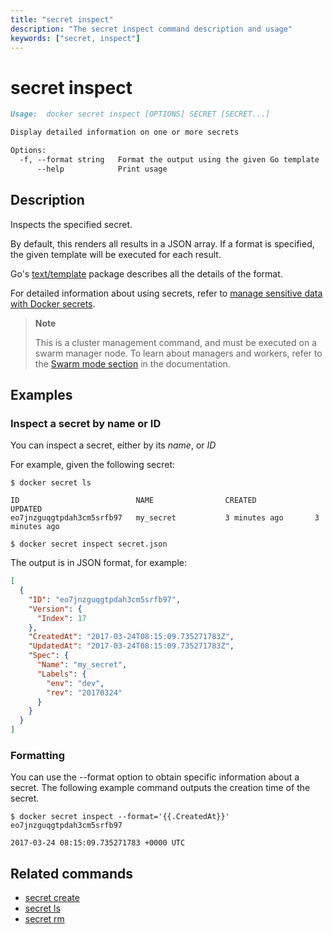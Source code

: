 ```yaml
---
title: "secret inspect"
description: "The secret inspect command description and usage"
keywords: ["secret, inspect"]
---
```


# secret inspect

```Markdown
Usage:  docker secret inspect [OPTIONS] SECRET [SECRET...]

Display detailed information on one or more secrets

Options:
  -f, --format string   Format the output using the given Go template
      --help            Print usage
```

## Description

Inspects the specified secret.

By default, this renders all results in a JSON array. If a format is specified,
the given template will be executed for each result.

Go's [text/template](http://golang.org/pkg/text/template/) package
describes all the details of the format.

For detailed information about using secrets, refer to [manage sensitive data with Docker secrets](https://docs.docker.com/engine/swarm/secrets/).

> **Note**
>
> This is a cluster management command, and must be executed on a swarm
> manager node. To learn about managers and workers, refer to the
> [Swarm mode section](https://docs.docker.com/engine/swarm/) in the
> documentation.

## Examples

### Inspect a secret by name or ID

You can inspect a secret, either by its *name*, or *ID*

For example, given the following secret:

```console
$ docker secret ls

ID                          NAME                CREATED             UPDATED
eo7jnzguqgtpdah3cm5srfb97   my_secret           3 minutes ago       3 minutes ago
```

```console
$ docker secret inspect secret.json
```

The output is in JSON format, for example:

```json
[
  {
    "ID": "eo7jnzguqgtpdah3cm5srfb97",
    "Version": {
      "Index": 17
    },
    "CreatedAt": "2017-03-24T08:15:09.735271783Z",
    "UpdatedAt": "2017-03-24T08:15:09.735271783Z",
    "Spec": {
      "Name": "my_secret",
      "Labels": {
        "env": "dev",
        "rev": "20170324"
      }
    }
  }
]
```

### Formatting

You can use the --format option to obtain specific information about a
secret. The following example command outputs the creation time of the
secret.

```console
$ docker secret inspect --format='{{.CreatedAt}}' eo7jnzguqgtpdah3cm5srfb97

2017-03-24 08:15:09.735271783 +0000 UTC
```


## Related commands

* [secret create](secret_create.md)
* [secret ls](secret_ls.md)
* [secret rm](secret_rm.md)
